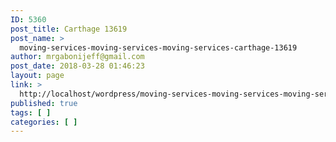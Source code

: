 ```yaml
---
ID: 5360
post_title: Carthage 13619
post_name: >
  moving-services-moving-services-moving-services-carthage-13619
author: mrgabonijeff@gmail.com
post_date: 2018-03-28 01:46:23
layout: page
link: >
  http://localhost/wordpress/moving-services-moving-services-moving-services-carthage-13619/
published: true
tags: [ ]
categories: [ ]
---
```

